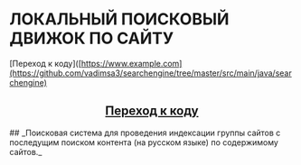 # **ЛОКАЛЬНЫЙ ПОИСКОВЫЙ ДВИЖОК ПО САЙТУ**
[Переход к коду]([https://www.example.com](https://github.com/vadimsa3/searchengine/tree/master/src/main/java/searchengine)
<h2 align="center"><a href="https://github.com/vadimsa3/searchengine/tree/master/src/main/java/searchengine" target="_blank">Переход к коду</a></h2>
## _Поисковая система для проведения индексации группы сайтов с последущим поиском контента (на русском языке) по содержимому сайтов._ 

